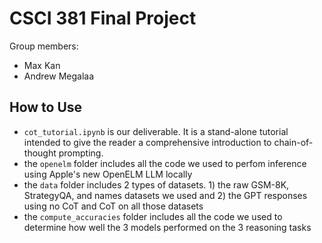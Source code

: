 # CSCI 381 Final Project

Group members:
- Max Kan
- Andrew Megalaa

## How to Use
- `cot_tutorial.ipynb` is our deliverable. It is a stand-alone tutorial intended to give the reader a comprehensive introduction to chain-of-thought prompting.
- the `openelm` folder includes all the code we used to perfom inference using Apple's new OpenELM LLM locally
- the `data` folder includes 2 types of datasets. 1) the raw GSM-8K, StrategyQA, and names datasets we used and 2) the GPT responses using no CoT and CoT on all those datasets
- the `compute_accuracies` folder includes all the code we used to determine how well the 3 models performed on the 3 reasoning tasks

